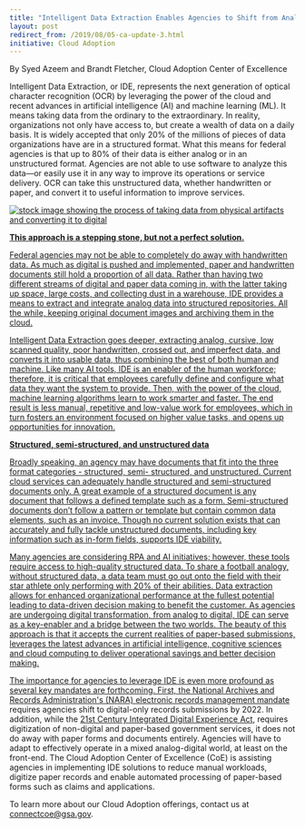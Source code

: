 ```yaml
---
title: "Intelligent Data Extraction Enables Agencies to Shift from Analog to Digital"
layout: post
redirect_from: /2019/08/05-ca-update-3.html
initiative: Cloud Adoption
---
```

By Syed Azeem and Brandt Fletcher, Cloud Adoption Center of Excellence

Intelligent Data Extraction, or IDE, represents the next generation of optical character recognition (OCR) by leveraging the power 
of the cloud and recent advances in artificial intelligence (AI) and machine learning (ML). It means taking data from the ordinary 
to the extraordinary. In reality, organizations not only have access to, but create a wealth of data on a daily basis. It is widely
accepted that only 20% of the millions of pieces of data organizations have are in a structured format. What this means for federal
agencies is that up to 80% of their data is either analog or in an unstructured format. Agencies are not able to use software to 
analyze this data—or easily use it in any way to improve its operations or service delivery. OCR can take this unstructured data, 
whether handwritten or paper, and convert it to useful information to improve services.

<a href="{{site.baseurl}}/images/IntelligentDataExtraction.png" target="_blank" rel="noopener noreferrer">
<img src="{{site.baseurl}}/images/IntelligentDataExtraction.png" alt="stock image showing the process of taking data from physical artifacts and converting it to digital">

**This approach is a stepping stone, but not a perfect solution.**

Federal agencies may not be able to completely do away with handwritten data. As much as digital is pushed and implemented, paper 
and handwritten documents still hold a proportion of all data. Rather than having two different streams of digital and paper data 
coming in, with the latter taking up space, large costs, and collecting dust in a warehouse, IDE provides a means to extract and 
integrate analog data into structured repositories. All the while, keeping original document images and archiving them in the cloud. 

Intelligent Data Extraction goes deeper, extracting analog, cursive, low scanned quality, poor handwritten, crossed out, and 
imperfect data, and converts it into usable data, thus combining the best of both human and machine. Like many AI tools, IDE is 
an enabler of the human workforce; therefore, it is critical that employees carefully define and configure what data they want 
the system to provide. Then, with the power of the cloud, machine learning algorithms learn to work smarter and faster. The end 
result is less manual, repetitive and low-value work for employees, which in turn fosters an environment focused on higher value 
tasks, and opens up opportunities for innovation. 

**Structured, semi-structured, and unstructured data**

Broadly speaking, an agency may have documents that fit into the three format categories - structured, semi- structured, and unstructured. Current cloud services can adequately handle structured and semi-structured documents only. A great example of a structured document is any document that follows a defined template such as a form. Semi-structured documents don’t follow a pattern or template but contain common data elements, such as an invoice. Though no current solution exists that can accurately and fully tackle unstructured documents, including key information such as in-form fields, supports IDE viability. 

Many agencies are considering RPA and AI initiatives; however, these tools require access to high-quality structured data. To share a football analogy, without structured data, a data team must go out onto the field with their star athlete only performing with 20% of their abilities. Data extraction allows for enhanced organizational performance at the fullest potential leading to data-driven decision making to benefit the customer. As agencies are undergoing digital transformation, from analog to digital, IDE can serve as a key-enabler and a bridge between the two worlds. The beauty of this approach is that it accepts the current realities of paper-based submissions, leverages the latest advances in artificial intelligence, cognitive sciences and cloud computing to deliver operational savings and better decision making. 

The importance for agencies to leverage IDE is even more profound as several key mandates are forthcoming. First, the National 
Archives and Records Administration's (NARA) <a href="https://www.archives.gov/records-mgmt/prmd.html">electronic records management mandate</a> requires agencies shift to digital-only records submissions by 2022. In addition, while the 
<a href="https://www.congress.gov/bill/115th-congress/house-bill/5759/text">21st Century Integrated Digital Experience Act</a>, requires digitization of non-digital and paper-based government services, it does not do away with paper forms and documents entirely. Agencies will have to adapt to effectively operate in a mixed analog-digital world, at least on the front-end. The Cloud Adoption Center of Excellence (CoE) is assisting agencies in implementing IDE solutions to reduce manual workloads, digitize paper records and enable automated processing of paper-based forms such as claims and applications. 

To learn more about our Cloud Adoption offerings, contact us at <a href="mailto:connectcoe@gsa.gov">connectcoe@gsa.gov</a>. 

